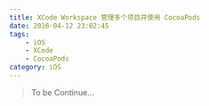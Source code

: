 ```yaml
---
title: XCode Workspace 管理多个项目并使用 CocoaPods
date: 2016-04-12 23:02:45
tags:
	- iOS
	- XCode
	- CocoaPods
category: iOS
---
```


> To be Continue...